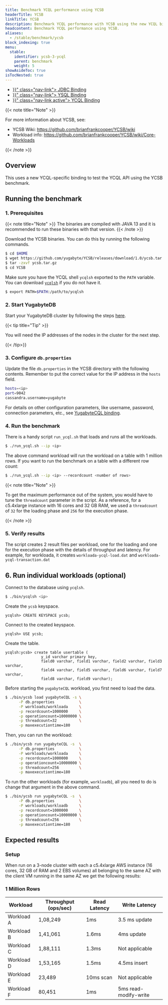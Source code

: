 ```yaml
---
title: Benchmark YCQL performance using YCSB
headerTitle: YCSB
linkTitle: YCSB
description: Benchmark YCQL performance with YCSB using the new YCQL binding.
headcontent: Benchmark YCQL performance using YCSB.
aliases:
  - /stable/benchmark/ycsb
block_indexing: true
menu:
  stable:
    identifier: ycsb-3-ycql
    parent: benchmark
    weight: 5
showAsideToc: true
isTocNested: true
---
```


<ul class="nav nav-tabs-alt nav-tabs-yb">

  <li >
    <a href="{{< relref "./ycsb-jdbc.md" >}}" class="nav-link">
      <i class="icon-postgres" aria-hidden="true"></i>
      JDBC Binding
    </a>
  </li>

  <li >
    <a href="{{< relref "./ycsb-ysql.md" >}}" class="nav-link">
      <i class="icon-postgres" aria-hidden="true"></i>
      YSQL Binding
    </a>
  </li>

  <li >
    <a href="{{< relref "./ycsb-ycql.md" >}}" class="nav-link active">
      <i class="icon-cassandra" aria-hidden="true"></i>
      YCQL Binding
    </a>
  </li>

</ul>

{{< note title="Note" >}}

For more information about YCSB, see:

* YCSB Wiki: https://github.com/brianfrankcooper/YCSB/wiki
* Workload info: https://github.com/brianfrankcooper/YCSB/wiki/Core-Workloads

{{< /note >}}

## Overview

This uses a new YCQL-specific binding to test the YCQL API using the YCSB benchmark.

## Running the benchmark

### 1. Prerequisites

{{< note title="Note" >}}
The binaries are compiled with JAVA 13 and it is recommended to run these binaries with that version.
{{< /note >}}

Download the YCSB binaries. You can do this by running the following commands.

```sh
$ cd $HOME
$ wget https://github.com/yugabyte/YCSB/releases/download/1.0/ycsb.tar.gz
$ tar -zxvf ycsb.tar.gz
$ cd YCSB
```

Make sure you have the YCQL shell `ycqlsh` exported to the `PATH` variable. You can download [`ycqlsh`](https://download.yugabyte.com/) if you do not have it.

```sh
$ export PATH=$PATH:/path/to/ycqlsh
```

### 2. Start YugabyteDB

Start your YugabyteDB cluster by following the steps [here](../../deploy/manual-deployment/).

{{< tip title="Tip" >}}

You will need the IP addresses of the nodes in the cluster for the next step.

{{< /tip>}}

### 3. Configure `db.properties`

Update the file `db.properties` in the YCSB directory with the following contents. Remember to put the correct value for the IP address in the `hosts` field.

```sh
hosts=<ip>
port=9042
cassandra.username=yugabyte
```

For details on other configuration parameters, like username, password, connection parameters, etc., see [YugabyteCQL binding](https://github.com/yugabyte/YCSB/tree/master/yugabyteCQL).

### 4. Run the benchmark

There is a handy script `run_ycql.sh` that loads and runs all the workloads.

```sh
$ ./run_ycql.sh --ip <ip>
```

The above command workload will run the workload on a table with 1 million rows. If you want to run the benchmark on a table with a different row count:

```sh
$ ./run_ycql.sh --ip <ip> --recordcount <number of rows>
```

{{< note title="Note" >}}

To get the maximum performance out of the system, you would have to tune the `threadcount` parameter in the script. As a reference, for a c5.4xlarge instance with 16 cores and 32 GB RAM, we used a `threadcount` of `32` for the loading phase and `256` for the execution phase.

{{< /note >}}

### 5. Verify results

The script creates 2 result files per workload, one for the loading and one for the execution phase with the details of throughput and latency.
For example, for workloada, it creates `workloada-ycql-load.dat` and `workloada-ycql-transaction.dat`

## 6. Run individual workloads (optional)

Connect to the database using `ycqlsh`.

```sh
$ ./bin/ycqlsh <ip>
```

Create the `ycsb` keyspace.

```postgres
ycqlsh> CREATE KEYSPACE ycsb;
```

Connect to the created keyspace.

```postgres
ycqlsh> USE ycsb;
```

Create the table.

```postgres
ycqlsh:ycsb> create table usertable (
                y_id varchar primary key,
                field0 varchar, field1 varchar, field2 varchar, field3 varchar,
                field4 varchar, field5 varchar, field6 varchar, field7 varchar,
                field8 varchar, field9 varchar);
```

Before starting the `yugabyteCQL` workload, you first need to load the data.

```sh
$ ./bin/ycsb load yugabyteCQL -s \
      -P db.properties           \
      -P workloads/workloada     \
      -p recordcount=1000000     \
      -p operationcount=10000000 \
      -p threadcount=32          \
      -p maxexecutiontime=180
```

Then, you can run the workload:

```sh
$ ./bin/ycsb run yugabyteCQL -s  \
      -P db.properties           \
      -P workloads/workloada     \
      -p recordcount=1000000     \
      -p operationcount=10000000 \
      -p threadcount=256         \
      -p maxexecutiontime=180
```

To run the other workloads (for example, `workloadb`), all you need to do is change that argument in the above command.

```sh
$ ./bin/ycsb run yugabyteCQL -s  \
      -P db.properties           \
      -P workloads/workloadb     \
      -p recordcount=1000000     \
      -p operationcount=10000000 \
      -p threadcount=256         \
      -p maxexecutiontime=180
```

## Expected results

### Setup

When run on a 3-node cluster with each a c5.4xlarge AWS instance (16 cores, 32 GB of RAM and 2 EBS volumes) all belonging to the same AZ with the client VM running in the same AZ we get the following results:

### 1 Million Rows

| Workload | Throughput (ops/sec) | Read Latency | Write Latency
-------------|-----------|------------|------------|
Workload A | 1,08,249 | 1ms | 3.5 ms update
Workload B | 1,41,061 | 1.6ms | 4ms update
Workload C | 1,88,111 | 1.3ms | Not applicable
Workload D | 1,53,165 | 1.5ms | 4.5ms insert
Workload E | 23,489 | 10ms scan | Not applicable
Workload F | 80,451 | 1ms | 5ms read-modify-write
